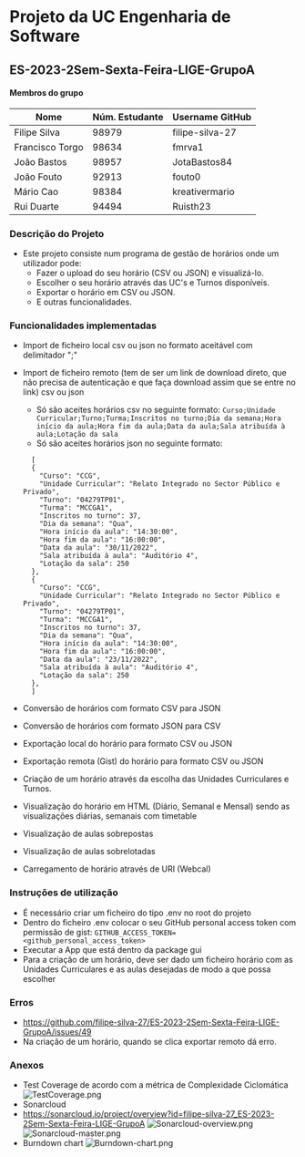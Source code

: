 # Projeto da UC Engenharia de Software

## ES-2023-2Sem-Sexta-Feira-LIGE-GrupoA

#### Membros do grupo
| Nome            | Núm. Estudante | Username GitHub         |
|----------------|----------------|-------------------------|
| Filipe Silva    | 98979          | filipe-silva-27         |
| Francisco Torgo | 98634          | fmrva1                  |
| João Bastos     | 98957          | JotaBastos84            | 
| João Fouto      | 92913          | fouto0                  |
| Mário Cao       | 98384          | kreativermario          |
| Rui Duarte      | 94494          | Ruisth23                |

### Descrição do Projeto

- Este projeto consiste num programa de gestão de horários onde um utilizador pode:
  - Fazer o upload do seu horário (CSV ou JSON) e visualizá-lo.
  - Escolher o seu horário através das UC's e Turnos disponíveis.
  - Exportar o horário em CSV ou JSON.
  - E outras funcionalidades.

### Funcionalidades implementadas

- Import de ficheiro local csv ou json no formato aceitável com delimitador ";" 
- Import de ficheiro remoto (tem de ser um link de download direto, que não precisa de autenticação e que faça download assim que se entre no link) csv ou json 
  - Só são aceites horários csv no seguinte formato: 
  ```Curso;Unidade Curricular;Turno;Turma;Inscritos no turno;Dia da semana;Hora início da aula;Hora fim da aula;Data da aula;Sala atribuída à aula;Lotação da sala```
  - Só são aceites horários json no seguinte formato:
  ```
    [
    {
      "Curso": "CCG",
      "Unidade Curricular": "Relato Integrado no Sector Público e Privado",
      "Turno": "04279TP01",
      "Turma": "MCCGA1",
      "Inscritos no turno": 37,
      "Dia da semana": "Qua",
      "Hora início da aula": "14:30:00",
      "Hora fim da aula": "16:00:00",
      "Data da aula": "30/11/2022",
      "Sala atribuída à aula": "Auditório 4",
      "Lotação da sala": 250
    },
    {
      "Curso": "CCG",
      "Unidade Curricular": "Relato Integrado no Sector Público e Privado",
      "Turno": "04279TP01",
      "Turma": "MCCGA1",
      "Inscritos no turno": 37,
      "Dia da semana": "Qua",
      "Hora início da aula": "14:30:00",
      "Hora fim da aula": "16:00:00",
      "Data da aula": "23/11/2022",
      "Sala atribuída à aula": "Auditório 4",
      "Lotação da sala": 250
    },
    ]
    ```

- Conversão de horários com formato CSV para JSON
- Conversão de horários com formato JSON para CSV
- Exportação local do horário para formato CSV ou JSON
- Exportação remota (Gist) do horário para formato CSV ou JSON
- Criação de um horário através da escolha das Unidades Curriculares e Turnos.
- Visualização do horário em HTML (Diário, Semanal e Mensal) sendo as visualizações diárias, semanais com timetable
- Visualização de aulas sobrepostas
- Visualização de aulas sobrelotadas
- Carregamento de horário através de URI (Webcal)


### Instruções de utilização

- É necessário criar um ficheiro do tipo .env no root do projeto
- Dentro do ficheiro .env colocar o seu GitHub personal access token com permissão de gist:
```GITHUB_ACCESS_TOKEN=<github_personal_access_token>```
- Executar a App que está dentro da package gui
- Para a criação de um horário, deve ser dado um ficheiro horário com as Unidades Curriculares e as aulas desejadas de modo a que possa escolher

### Erros
- https://github.com/filipe-silva-27/ES-2023-2Sem-Sexta-Feira-LIGE-GrupoA/issues/49
- Na criação de um horário, quando se clica exportar remoto dá erro.

### Anexos
- Test Coverage de acordo com a métrica de Complexidade Ciclomática
![TestCoverage.png](TestCoverage.png)
- Sonarcloud 
- https://sonarcloud.io/project/overview?id=filipe-silva-27_ES-2023-2Sem-Sexta-Feira-LIGE-GrupoA 
![Sonarcloud-overview.png](Sonarcloud-overview.png)
![Sonarcloud-master.png](Sonarcloud-master.png)
- Burndown chart
![Burndown-chart.png](Burndown-chart.png)